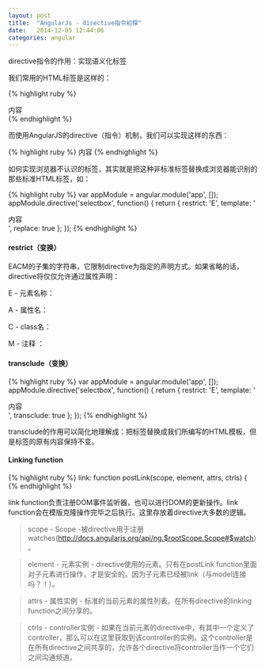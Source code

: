 ```yaml
---
layout: post
title:  "AngularJs - directive指令初探"
date:   2014-12-05 12:44:06 
categories: angular
---
```

directive指令的作用：实现语义化标签
 
我们常用的HTML标签是这样的：

{% highlight ruby %}
<div>
    <span>内容</span>
</div>
{% endhighlight %}
 
而使用AngularJS的directive（指令）机制，我们可以实现这样的东西：

{% highlight ruby %}
<selectbox>
    <span>内容</span>
</selectbox>
{% endhighlight %}

如何实现浏览器不认识的标签，其实就是把<selectbox>这种非标准标签替换成浏览器能识别的那些标准HTML标签，如：

{% highlight ruby %}
var appModule = angular.module('app', []);
appModule.directive('selectbox', function() {
    return {
        restrict: 'E',
        template: '<div><span>内容</span></div>',
        replace: true
    };
});
{% endhighlight %}
    
#### **restrict（变换）**

EACM的子集的字符串，它限制directive为指定的声明方式。如果省略的话，directive将仅仅允许通过属性声明：
 
E - 元素名称： <my-directive></my-directive>
 
A - 属性名： <div my-directive=”exp”></div>
 
C - class名： <div class=”my-directive:exp;”></div>
 
M - 注释 ： <!-- directive: my-directive exp -->

#### **transclude（变换）**

{% highlight ruby %}
var appModule = angular.module('app', []);
appModule.directive('selectbox', function() {
    return {
        restrict: 'E',
        template: '<div><span>内容</span><span ng-transclude></span></div>',
        transclude: true
    };
});
{% endhighlight %}
    
transclude的作用可以简化地理解成：把<selectbox>标签替换成我们所编写的HTML模板，但是<selectbox>标签的原有内容保持不变。

#### **Linking function**

{% highlight ruby %}
link: function postLink(scope, element, attrs, ctrls) {
{% endhighlight %}
    
link function负责注册DOM事件监听器，也可以进行DOM的更新操作。link function会在模版克隆操作完毕之后执行。这里存放着directive大多数的逻辑。

> scope - Scope -被directive用于注册watches(http://docs.angularjs.org/api/ng.$rootScope.Scope#$watch)。

> element - 元素实例 - directive使用的元素。只有在postLink function里面对子元素进行操作，才是安全的。因为子元素已经被link（与model连接吗？！）。

> attrs - 属性实例 - 标准的当前元素的属性列表。在所有directive的linking function之间分享的。

> ctrls - controller实例 -
如果在当前元素的directive中，有其中一个定义了controller，那么可以在这里获取到该controller的实例。这个controller是在所有directive之间共享的，允许各个directive将controller当作一个它们之间沟通频道。